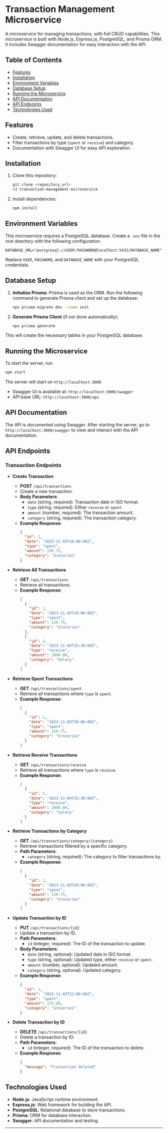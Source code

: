 
# Transaction Management Microservice

A microservice for managing transactions, with full CRUD capabilities. This microservice is built with Node.js, Express.js, PostgreSQL, and Prisma ORM. It includes Swagger documentation for easy interaction with the API.

## Table of Contents

- [Features](#features)
- [Installation](#installation)
- [Environment Variables](#environment-variables)
- [Database Setup](#database-setup)
- [Running the Microservice](#running-the-microservice)
- [API Documentation](#api-documentation)
- [API Endpoints](#api-endpoints)
- [Technologies Used](#technologies-used)

## Features

- Create, retrieve, update, and delete transactions.
- Filter transactions by type (`spent` or `receive`) and category.
- Documentation with Swagger UI for easy API exploration.

## Installation

1. Clone this repository:

   ```bash
   git clone <repository_url>
   cd transaction-management-microservice
   ```

2. Install dependencies:

   ```bash
   npm install
   ```

## Environment Variables

This microservice requires a PostgreSQL database. Create a `.env` file in the root directory with the following configuration:

```plaintext
DATABASE_URL="postgresql://USER:PASSWORD@localhost:5432/DATABASE_NAME"
```

Replace `USER`, `PASSWORD`, and `DATABASE_NAME` with your PostgreSQL credentials.

## Database Setup

1. **Initialize Prisma**: Prisma is used as the ORM. Run the following command to generate Prisma client and set up the database:

   ```bash
   npx prisma migrate dev --name init
   ```

2. **Generate Prisma Client** (if not done automatically):

   ```bash
   npx prisma generate
   ```

This will create the necessary tables in your PostgreSQL database.

## Running the Microservice

To start the server, run:

```bash
npm start
```

The server will start on `http://localhost:3000`.

- Swagger UI is available at: `http://localhost:3000/swagger`
- API base URL: `http://localhost:3000/api`

## API Documentation

The API is documented using Swagger. After starting the server, go to `http://localhost:3000/swagger` to view and interact with the API documentation.

## API Endpoints

### Transaction Endpoints

- **Create Transaction**
  - **POST** `/api/transactions`
  - Create a new transaction.
  - **Body Parameters**:
    - `date` (string, required): Transaction date in ISO format.
    - `type` (string, required): Either `receive` or `spent`.
    - `amount` (number, required): The transaction amount.
    - `category` (string, required): The transaction category.
  - **Example Response**:
    ```json
    {
      "id": 1,
      "date": "2023-11-03T10:00:00Z",
      "type": "spent",
      "amount": 150.75,
      "category": "Groceries"
    }
    ```

- **Retrieve All Transactions**
  - **GET** `/api/transactions`
  - Retrieve all transactions.
  - **Example Response**:
    ```json
    [
      {
        "id": 1,
        "date": "2023-11-03T10:00:00Z",
        "type": "spent",
        "amount": 150.75,
        "category": "Groceries"
      },
      {
        "id": 2,
        "date": "2023-11-04T15:30:00Z",
        "type": "receive",
        "amount": 2000.00,
        "category": "Salary"
      }
    ]
    ```

- **Retrieve Spent Transactions**
  - **GET** `/api/transactions/spent`
  - Retrieve all transactions where `type` is `spent`.
  - **Example Response**:
    ```json
    [
      {
        "id": 1,
        "date": "2023-11-03T10:00:00Z",
        "type": "spent",
        "amount": 150.75,
        "category": "Groceries"
      }
    ]
    ```

- **Retrieve Receive Transactions**
  - **GET** `/api/transactions/receive`
  - Retrieve all transactions where `type` is `receive`.
  - **Example Response**:
    ```json
    [
      {
        "id": 2,
        "date": "2023-11-04T15:30:00Z",
        "type": "receive",
        "amount": 2000.00,
        "category": "Salary"
      }
    ]
    ```

- **Retrieve Transactions by Category**
  - **GET** `/api/transactions/category/{category}`
  - Retrieve transactions filtered by a specific category.
  - **Path Parameters**:
    - `category` (string, required): The category to filter transactions by.
  - **Example Response**:
    ```json
    [
      {
        "id": 1,
        "date": "2023-11-03T10:00:00Z",
        "type": "spent",
        "amount": 150.75,
        "category": "Groceries"
      }
    ]
    ```

- **Update Transaction by ID**
  - **PUT** `/api/transactions/{id}`
  - Update a transaction by ID.
  - **Path Parameters**:
    - `id` (integer, required): The ID of the transaction to update.
  - **Body Parameters**:
    - `date` (string, optional): Updated date in ISO format.
    - `type` (string, optional): Updated type, either `receive` or `spent`.
    - `amount` (number, optional): Updated amount.
    - `category` (string, optional): Updated category.
  - **Example Response**:
    ```json
    {
      "id": 1,
      "date": "2023-11-03T12:00:00Z",
      "type": "spent",
      "amount": 175.00,
      "category": "Groceries"
    }
    ```

- **Delete Transaction by ID**
  - **DELETE** `/api/transactions/{id}`
  - Delete a transaction by ID.
  - **Path Parameters**:
    - `id` (integer, required): The ID of the transaction to delete.
  - **Example Response**:
    ```json
    {
      "message": "Transaction deleted"
    }
    ```

## Technologies Used

- **Node.js**: JavaScript runtime environment.
- **Express.js**: Web framework for building the API.
- **PostgreSQL**: Relational database to store transactions.
- **Prisma**: ORM for database interaction.
- **Swagger**: API documentation and testing.

---

